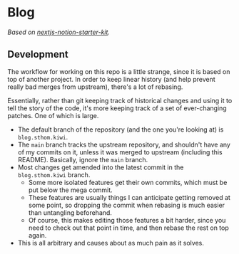 # Blog

_Based on [nextjs-notion-starter-kit](https://github.com/transitive-bullshit/nextjs-notion-starter-kit)._

## Development

The workflow for working on this repo is a little strange, since it is based on top of another project. In order to keep linear history (and help prevent really bad merges from upstream), there's a lot of rebasing.

Essentially, rather than git keeping track of historical changes and using it to tell the story of the code, it's more keeping track of a set of ever-changing patches. One of which is large.

* The default branch of the repository (and the one you're looking at) is `blog.sthom.kiwi`.
* The `main` branch tracks the upstream repository, and shouldn't have any of my commits on it, unless it was merged to upstream (including this README). Basically, ignore the `main` branch.
* Most changes get amended into the latest commit in the `blog.sthom.kiwi` branch.
  * Some more isolated features get their own commits, which must be put below the mega commit.
  * These features are usually things I can anticipate getting removed at some point, so dropping the commit when rebasing is much easier than untangling beforehand.
  * Of course, this makes editing those features a bit harder, since you need to check out that point in time, and then rebase the rest on top again.
* This is all arbitrary and causes about as much pain as it solves.
